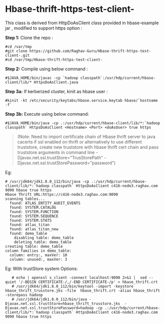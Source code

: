# Hbase-thrift-https-test-client-
This  class is  derived from HttpDoAsClient class provided in hbase-example jar , modified to support https option :

**Step 1:** Clone the repo :

    #cd /var/tmp
    #git clone https://github.com/Raghav-Guru/Hbase-thrift-https-test-client-.git
    #cd /var/tmp/Hbase-thrift-https-test-client-
    

**Step 2:** Compile using below command : 

    #$JAVA_HOME/bin/javac -cp `hadoop classpath`:/usr/hdp/current/hbase-client/lib/* HttpsDoAsClient.java

**Step 3a:** If kerberized cluster, kinit as hbase user :

    #kinit -kt /etc/security/keytabs/hbase.service.keytab hbase/`hostname -f`

**Step 3b:** Execute using below command: 

    #$JAVA_HOME/bin/java -cp .:/usr/hdp/current/hbase-client/lib/*:`hadoop classpath` HttpsDoAsClient <Hostname> <Port> <doAsUser> true https

> (Note: Need to import certificate chain of Hbase thrift server to java
> cacerts if ssl enabled on thrift or alternatively to use different
> truststore, create new truststore with hbase thrift cert chain and
> pass truststore arguments in command line
> -Djavax.net.ssl.trustStore="TrusStorePath" -Djavax.net.ssl.trustStorePassword="password")

Eg: 

    # /usr/jdk64/jdk1.8.0_112/bin/java -cp .:/usr/hdp/current/hbase-client/lib/*:`hadoop classpath` HttpsDoAsClient c416-node3.raghav.com 9090 hbase true https
    Hbase Thrift URL:https://c416-node3.raghav.com:9090
    scanning tables...
      found: ATLAS_ENTITY_AUDIT_EVENTS
      found: SYSTEM.CATALOG
      found: SYSTEM.FUNCTION
      found: SYSTEM.SEQUENCE
      found: SYSTEM.STATS
      found: atlas_titan
      found: atlas_titan_new
      found: demo_table
        disabling table: demo_table
        deleting table: demo_table
    creating table: demo_table
    column families in demo_table:
      column: entry:, maxVer: 10
      column: unused:, maxVer: 3
     

  
  Eg: With trustStore system Options: 
  

       # echo | openssl s_client -connect localhost:9090 2>&1 |  sed --quiet '/-BEGIN CERTIFICATE-/,/-END CERTIFICATE-/p' > hbase_thrift.crt
       # /usr/jdk64/jdk1.8.0_112/bin/keytool -import -keystore hbase_thrift_trusstore.jks -file  hbase_thrift.crt -alias hbase_thrift -storepass hadoop
       # /usr/jdk64/jdk1.8.0_112/bin/java -Djavax.net.ssl.trustStore=hbase_thrift_trusstore.jks  -Djavax.net.ssl.trustStorePassword=hadoop -cp .:/usr/hdp/current/hbase-client/lib/*:`hadoop classpath` HttpsDoAsClient c416-node3.raghav.com 9090 hbase true https
      

